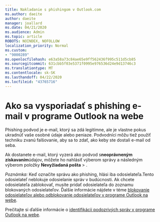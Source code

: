 ```yaml
---
title: Nakladanie s phishingom v Outlook.com
ms.author: daeite
author: daeite
manager: joallard
ms.date: 04/21/2020
ms.audience: Admin
ms.topic: article
ROBOTS: NOINDEX, NOFOLLOW
localization_priority: Normal
ms.custom:
- "9000289"
ms.openlocfilehash: e63a58a73c84ae65e9ff562436f995c511d5cb85
ms.sourcegitcommit: 631cbb5f03e5371f0995e976536d24e9d13746c3
ms.translationtype: MT
ms.contentlocale: sk-SK
ms.lasthandoff: 04/22/2020
ms.locfileid: "43765716"
---
```

# <a name="how-to-deal-with-a-phishing-email-in-outlook-on-the-web"></a>Ako sa vysporiadať s phishing e-mail v programe Outlook na webe

Phishing podvod je e-mail, ktorý sa zdá legitímne, ale je vlastne pokus ukradnúť vaše osobné údaje alebo peniaze. Podvodníci môžu tiež použiť techniku zvanú falšovanie, aby sa to zdať, ako keby ste dostali e-mail od seba.

Ak dostanete e-mail, ktorý vyzerá ako podvod s**neoprávneným získavaním**údajov, môžete ho nahlásiť výberom správy a následným výberom položky **Nevyžiadaná pošta** > .

*Poznámka:* Keď označíte správu ako phishing, hlási iba odosielateľa.Tento odosielateľ neblokuje odosielanie správ v budúcnosti. Ak chcete odosielateľa zablokovať, musíte pridať odosielateľa do zoznamu blokovaných odosielateľov. Ďalšie informácie nájdete v téme [blokovanie odosielateľov alebo odblokovanie odosielateľov v programe Outlook na webe](https://support.office.com/article/9bf812d4-6995-4d19-901a-76d6e26939b0).

Prečítajte si ďalšie informácie o [identifikácii podozrivých správ v programe Outlook na webe](https://support.office.com/article/3d44102b-6ce3-4f7c-a359-b623bec82206).